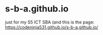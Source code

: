 # s-b-a.github.io
just for my S5 ICT SBA (and this is the page:
https://codeninja531.github.io/s-b-a.github.io/
